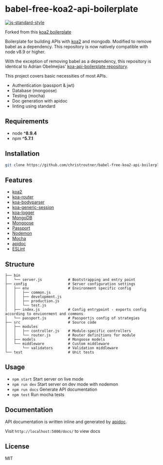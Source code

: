 # babel-free-koa2-api-boilerplate
[![js-standard-style](https://img.shields.io/badge/code%20style-standard-brightgreen.svg)](http://standardjs.com)

Forked from this [koa2 boilerplate](https://github.com/christroutner/babel-free-koa2-api-boilerplate)

Boilerplate for building APIs with [koa2](https://github.com/koajs/koa/tree/v2.x) and mongodb.
Modified to remove babel as a dependency. This repository is now natively compatible
with node v8.9 or higher.

With the exception of removing babel as a dependency, this repository is identical
to Adrian Obelmejias' [koa-api-boilerplate repository](https://github.com/adrianObel/koa2-api-boilerplate).

This project covers basic necessities of most APIs.
* Authentication (passport & jwt)
* Database (mongoose)
* Testing (mocha)
* Doc generation with apidoc
* linting using standard

## Requirements
* node __^8.9.4__
* npm __^5.7.1__

## Installation
```bash
git clone https://github.com/christroutner/babel-free-koa2-api-boilerplate.git
```

## Features
* [koa2](https://github.com/koajs/koa/tree/v2.x)
* [koa-router](https://github.com/alexmingoia/koa-router)
* [koa-bodyparser](https://github.com/koajs/bodyparser)
* [koa-generic-session](https://github.com/koajs/generic-session)
* [koa-logger](https://github.com/koajs/logger)
* [MongoDB](http://mongodb.org/)
* [Mongoose](http://mongoosejs.com/)
* [Passport](http://passportjs.org/)
* [Nodemon](http://nodemon.io/)
* [Mocha](https://mochajs.org/)
* [apidoc](http://apidocjs.com/)
* [ESLint](http://eslint.org/)

## Structure
```
├── bin
│   └── server.js            # Bootstrapping and entry point
├── config                   # Server configuration settings
│   ├── env                  # Environment specific config
│   │   ├── common.js
│   │   ├── development.js
│   │   ├── production.js
│   │   └── test.js
│   ├── index.js             # Config entrypoint - exports config according to envionrment and commons
│   └── passport.js          # Passportjs config of strategies
├── src                      # Source code
│   ├── modules
│   │   ├── controller.js    # Module-specific controllers
│   │   └── router.js        # Router definitions for module
│   ├── models               # Mongoose models
│   └── middleware           # Custom middleware
│       └── validators       # Validation middleware
└── test                     # Unit tests
```

## Usage
* `npm start` Start server on live mode
* `npm run dev` Start server on dev mode with nodemon
* `npm run docs` Generate API documentation
* `npm test` Run mocha tests

## Documentation
API documentation is written inline and generated by [apidoc](http://apidocjs.com/).

Visit `http://localhost:5000/docs/` to view docs

## License
MIT
